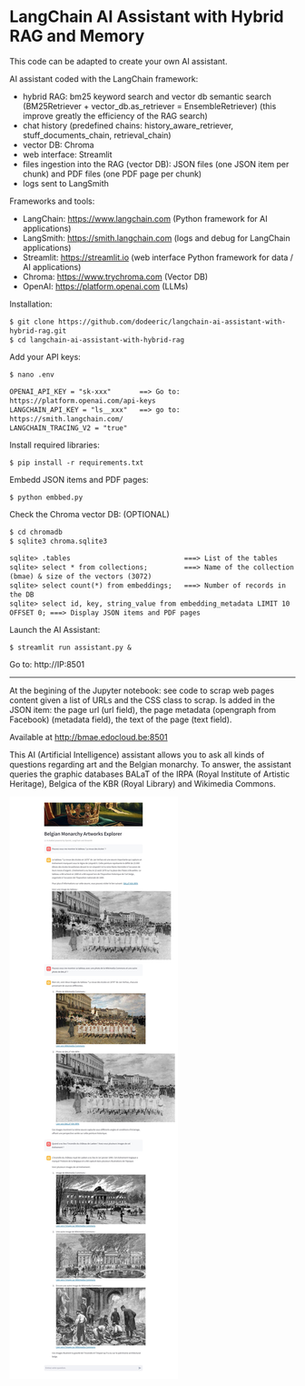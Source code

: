 # LangChain AI Assistant with Hybrid RAG and Memory

This code can be adapted to create your own AI assistant.

AI assistant coded with the LangChain framework:

- hybrid RAG: bm25 keyword search and vector db semantic search (BM25Retriever + vector_db.as_retriever = EnsembleRetriever) (this improve greatly the efficiency of the RAG search)
- chat history (predefined chains: history_aware_retriever, stuff_documents_chain, retrieval_chain)
- vector DB: Chroma
- web interface: Streamlit
- files ingestion into the RAG (vector DB): JSON files (one JSON item per chunk) and PDF files (one PDF page per chunk)
- logs sent to LangSmith
 
Frameworks and tools:

- LangChain: https://www.langchain.com (Python framework for AI applications)
- LangSmith: https://smith.langchain.com (logs and debug for LangChain applications)
- Streamlit: https://streamlit.io (web interface Python framework for data / AI applications)
- Chroma: https://www.trychroma.com (Vector DB)
- OpenAI: https://platform.openai.com (LLMs)

Installation:

```
$ git clone https://github.com/dodeeric/langchain-ai-assistant-with-hybrid-rag.git
$ cd langchain-ai-assistant-with-hybrid-rag
```

Add your API keys:

```
$ nano .env
```

```
OPENAI_API_KEY = "sk-xxx"       ==> Go to: https://platform.openai.com/api-keys
LANGCHAIN_API_KEY = "ls__xxx"   ==> go to: https://smith.langchain.com/
LANGCHAIN_TRACING_V2 = "true"
```

Install required libraries:

```
$ pip install -r requirements.txt
```

Embedd JSON items and PDF pages:

```
$ python embbed.py
```

Check the Chroma vector DB: (OPTIONAL)

```
$ cd chromadb
$ sqlite3 chroma.sqlite3
```
```
sqlite> .tables                            ===> List of the tables
sqlite> select * from collections;         ===> Name of the collection (bmae) & size of the vectors (3072)
sqlite> select count(*) from embeddings;   ===> Number of records in the DB
sqlite> select id, key, string_value from embedding_metadata LIMIT 10 OFFSET 0; ===> Display JSON items and PDF pages
```

Launch the AI Assistant:

```
$ streamlit run assistant.py &
```

Go to: http://IP:8501

---

At the begining of the Jupyter notebook: see code to scrap web pages content given a list of URLs and the CSS class to scrap. Is added in the JSON item: the page url (url field), the page metadata (opengraph from Facebook) (metadata field), the text of the page (text field).

Available at http://bmae.edocloud.be:8501

This AI (Artificial Intelligence) assistant allows you to ask all kinds of questions regarding art and the Belgian monarchy. To answer, the assistant queries the graphic databases BALaT of the IRPA (Royal Institute of Artistic Heritage), Belgica of the KBR (Royal Library) and Wikimedia Commons.

![bmae](./screenshot.jpg)
